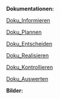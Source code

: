 **Dokumentationen:**<br>

[Doku_Informieren](Dokumentation/01_Doku_I/I_Project_website.md)

[Doku_Plannen](Dokumentation/02_Doku_P/P_project_website.md)

[Doku_Entscheiden](Dokumentation/03_Doku_E/E_project_website.md)

[Doku_Realisieren](Dokumentation/04_Doku_R/R_project_website.md)

[Doku_Kontrollieren](Dokumentation/05_Doku_K/K_project_website.md)

[Doku_Auswerten](Dokumentation/06_Doku_A/A_project_website.md)

**Bilder:** 
